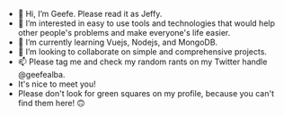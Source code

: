 - 👋 Hi, I’m Geefe. Please read it as Jeffy.
- 👀 I’m interested in easy to use tools and technologies that would help other people's problems and make everyone's life easier. 
- 🌱 I’m currently learning Vuejs, Nodejs, and MongoDB.
- 💞️ I’m looking to collaborate on simple and comprehensive projects.
- 📫 Please tag me and check my random rants on my Twitter handle @geefealba.
- It's nice to meet you!
- Please don't look for green squares on my profile, because you can't find them here! 🙃
<!---
pipayski/pipayski is a ✨ special ✨ repository because its `README.md` (this file) appears on your GitHub profile.
You can click the Preview link to take a look at your changes.
--->
